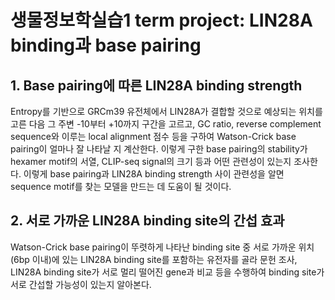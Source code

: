 # 생물정보학실습1 term project: LIN28A binding과 base pairing
## 1. Base pairing에 따른 LIN28A binding strength
Entropy를 기반으로 GRCm39 유전체에서 LIN28A가 결합할 것으로 예상되는 위치를 고른 다음 그 주변 -10부터 +10까지 구간을 고르고, GC ratio, reverse complement sequence와 이루는 local alignment 점수 등을 구하여 Watson-Crick base pairing이 얼마나 잘 나타날 지 계산한다. 이렇게 구한 base pairing의 stability가 hexamer motif의 서열, CLIP-seq signal의 크기 등과 어떤 관련성이 있는지 조사한다. 이렇게 base pairing과 LIN28A binding strength 사이 관련성을 알면 sequence motif를 찾는 모델을 만드는 데 도움이 될 것이다.

## 2. 서로 가까운 LIN28A binding site의 간섭 효과
Watson-Crick base pairing이 뚜렷하게 나타난 binding site 중 서로 가까운 위치(6bp 이내)에 있는 LIN28A binding site를 포함하는 유전자를 골라 문헌 조사, LIN28A binding site가 서로 멀리 떨어진 gene과 비교 등을 수행하여 binding site가 서로 간섭할 가능성이 있는지 알아본다. 